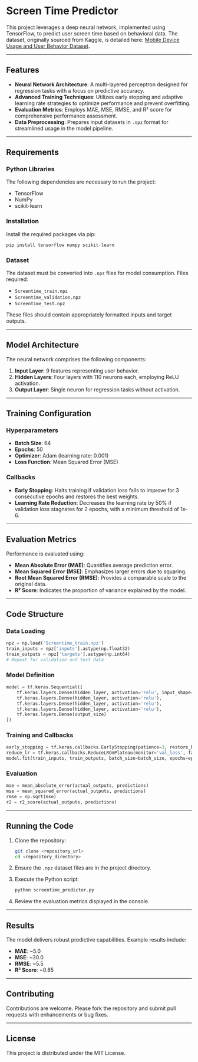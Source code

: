 # Screen Time Predictor

This project leverages a deep neural network, implemented using TensorFlow, to predict user screen time based on behavioral data. The dataset, originally sourced from Kaggle, is detailed here: [Mobile Device Usage and User Behavior Dataset](https://www.kaggle.com/datasets/valakhorasani/mobile-device-usage-and-user-behavior-dataset).

---

## Features

- **Neural Network Architecture**: A multi-layered perceptron designed for regression tasks with a focus on predictive accuracy.
- **Advanced Training Techniques**: Utilizes early stopping and adaptive learning rate strategies to optimize performance and prevent overfitting.
- **Evaluation Metrics**: Employs MAE, MSE, RMSE, and R² score for comprehensive performance assessment.
- **Data Preprocessing**: Prepares input datasets in `.npz` format for streamlined usage in the model pipeline.

---

## Requirements

### Python Libraries
The following dependencies are necessary to run the project:

- TensorFlow
- NumPy
- scikit-learn

### Installation
Install the required packages via pip:

```bash
pip install tensorflow numpy scikit-learn
```

### Dataset
The dataset must be converted into `.npz` files for model consumption. Files required:

- `Screentime_train.npz`
- `Screentime_validation.npz`
- `Screentime_test.npz`

These files should contain appropriately formatted inputs and target outputs.

---

## Model Architecture

The neural network comprises the following components:

1. **Input Layer**: 9 features representing user behavior.
2. **Hidden Layers**: Four layers with 110 neurons each, employing ReLU activation.
3. **Output Layer**: Single neuron for regression tasks without activation.

---

## Training Configuration

### Hyperparameters
- **Batch Size**: 64
- **Epochs**: 50
- **Optimizer**: Adam (learning rate: 0.001)
- **Loss Function**: Mean Squared Error (MSE)

### Callbacks
- **Early Stopping**: Halts training if validation loss fails to improve for 3 consecutive epochs and restores the best weights.
- **Learning Rate Reduction**: Decreases the learning rate by 50% if validation loss stagnates for 2 epochs, with a minimum threshold of 1e-6.

---

## Evaluation Metrics

Performance is evaluated using:

- **Mean Absolute Error (MAE)**: Quantifies average prediction error.
- **Mean Squared Error (MSE)**: Emphasizes larger errors due to squaring.
- **Root Mean Squared Error (RMSE)**: Provides a comparable scale to the original data.
- **R² Score**: Indicates the proportion of variance explained by the model.

---

## Code Structure

### Data Loading
```python
npz = np.load('Screentime_train.npz')
train_inputs = npz['inputs'].astype(np.float32)
train_outputs = npz['targets'].astype(np.int64)
# Repeat for validation and test data
```

### Model Definition
```python
model = tf.keras.Sequential([
    tf.keras.layers.Dense(hidden_layer, activation='relu', input_shape=(input_size,)),
    tf.keras.layers.Dense(hidden_layer, activation='relu'),
    tf.keras.layers.Dense(hidden_layer, activation='relu'),
    tf.keras.layers.Dense(hidden_layer, activation='relu'),
    tf.keras.layers.Dense(output_size)
])
```

### Training and Callbacks
```python
early_stopping = tf.keras.callbacks.EarlyStopping(patience=3, restore_best_weights=True)
reduce_lr = tf.keras.callbacks.ReduceLROnPlateau(monitor='val_loss', factor=0.5, patience=2, min_lr=1e-6)
model.fit(train_inputs, train_outputs, batch_size=batch_size, epochs=epochs, validation_data=(validation_inputs, validation_outputs), callbacks=[early_stopping, reduce_lr])
```

### Evaluation
```python
mae = mean_absolute_error(actual_outputs, predictions)
mse = mean_squared_error(actual_outputs, predictions)
rmse = np.sqrt(mse)
r2 = r2_score(actual_outputs, predictions)
```

---

## Running the Code

1. Clone the repository:
   ```bash
   git clone <repository_url>
   cd <repository_directory>
   ```

2. Ensure the `.npz` dataset files are in the project directory.

3. Execute the Python script:
   ```bash
   python screentime_predictor.py
   ```

4. Review the evaluation metrics displayed in the console.

---

## Results

The model delivers robust predictive capabilities. Example results include:

- **MAE**: ~5.0
- **MSE**: ~30.0
- **RMSE**: ~5.5
- **R² Score**: ~0.85

---

## Contributing

Contributions are welcome. Please fork the repository and submit pull requests with enhancements or bug fixes.

---

## License

This project is distributed under the MIT License.

